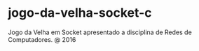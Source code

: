 # jogo-da-velha-socket-c
Jogo da Velha em Socket apresentado a disciplina de Redes de Computadores. @ 2016

